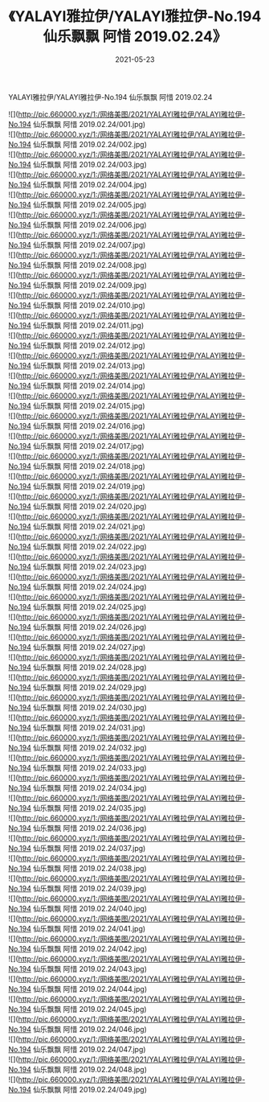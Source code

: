 ﻿---
layout: post
title:  《YALAYI雅拉伊/YALAYI雅拉伊-No.194 仙乐飘飘 阿惜 2019.02.24》
date:   2021-05-23
img: http://pic.660000.xyz/1:/网络美图/2021/YALAYI雅拉伊/YALAYI雅拉伊-No.194 仙乐飘飘 阿惜 2019.02.24/000.jpg
categories: [美女, 清纯, 唯美]
---

YALAYI雅拉伊/YALAYI雅拉伊-No.194 仙乐飘飘 阿惜 2019.02.24

 ![](http://pic.660000.xyz/1:/网络美图/2021/YALAYI雅拉伊/YALAYI雅拉伊-No.194 仙乐飘飘 阿惜 2019.02.24/001.jpg) <br>![](http://pic.660000.xyz/1:/网络美图/2021/YALAYI雅拉伊/YALAYI雅拉伊-No.194 仙乐飘飘 阿惜 2019.02.24/002.jpg) <br>![](http://pic.660000.xyz/1:/网络美图/2021/YALAYI雅拉伊/YALAYI雅拉伊-No.194 仙乐飘飘 阿惜 2019.02.24/003.jpg) <br>![](http://pic.660000.xyz/1:/网络美图/2021/YALAYI雅拉伊/YALAYI雅拉伊-No.194 仙乐飘飘 阿惜 2019.02.24/004.jpg) <br>![](http://pic.660000.xyz/1:/网络美图/2021/YALAYI雅拉伊/YALAYI雅拉伊-No.194 仙乐飘飘 阿惜 2019.02.24/005.jpg) <br>![](http://pic.660000.xyz/1:/网络美图/2021/YALAYI雅拉伊/YALAYI雅拉伊-No.194 仙乐飘飘 阿惜 2019.02.24/006.jpg) <br>![](http://pic.660000.xyz/1:/网络美图/2021/YALAYI雅拉伊/YALAYI雅拉伊-No.194 仙乐飘飘 阿惜 2019.02.24/007.jpg) <br>![](http://pic.660000.xyz/1:/网络美图/2021/YALAYI雅拉伊/YALAYI雅拉伊-No.194 仙乐飘飘 阿惜 2019.02.24/008.jpg) <br>![](http://pic.660000.xyz/1:/网络美图/2021/YALAYI雅拉伊/YALAYI雅拉伊-No.194 仙乐飘飘 阿惜 2019.02.24/009.jpg) <br>![](http://pic.660000.xyz/1:/网络美图/2021/YALAYI雅拉伊/YALAYI雅拉伊-No.194 仙乐飘飘 阿惜 2019.02.24/010.jpg) <br>![](http://pic.660000.xyz/1:/网络美图/2021/YALAYI雅拉伊/YALAYI雅拉伊-No.194 仙乐飘飘 阿惜 2019.02.24/011.jpg) <br>![](http://pic.660000.xyz/1:/网络美图/2021/YALAYI雅拉伊/YALAYI雅拉伊-No.194 仙乐飘飘 阿惜 2019.02.24/012.jpg) <br>![](http://pic.660000.xyz/1:/网络美图/2021/YALAYI雅拉伊/YALAYI雅拉伊-No.194 仙乐飘飘 阿惜 2019.02.24/013.jpg) <br>![](http://pic.660000.xyz/1:/网络美图/2021/YALAYI雅拉伊/YALAYI雅拉伊-No.194 仙乐飘飘 阿惜 2019.02.24/014.jpg) <br>![](http://pic.660000.xyz/1:/网络美图/2021/YALAYI雅拉伊/YALAYI雅拉伊-No.194 仙乐飘飘 阿惜 2019.02.24/015.jpg) <br>![](http://pic.660000.xyz/1:/网络美图/2021/YALAYI雅拉伊/YALAYI雅拉伊-No.194 仙乐飘飘 阿惜 2019.02.24/016.jpg) <br>![](http://pic.660000.xyz/1:/网络美图/2021/YALAYI雅拉伊/YALAYI雅拉伊-No.194 仙乐飘飘 阿惜 2019.02.24/017.jpg) <br>![](http://pic.660000.xyz/1:/网络美图/2021/YALAYI雅拉伊/YALAYI雅拉伊-No.194 仙乐飘飘 阿惜 2019.02.24/018.jpg) <br>![](http://pic.660000.xyz/1:/网络美图/2021/YALAYI雅拉伊/YALAYI雅拉伊-No.194 仙乐飘飘 阿惜 2019.02.24/019.jpg) <br>![](http://pic.660000.xyz/1:/网络美图/2021/YALAYI雅拉伊/YALAYI雅拉伊-No.194 仙乐飘飘 阿惜 2019.02.24/020.jpg) <br>![](http://pic.660000.xyz/1:/网络美图/2021/YALAYI雅拉伊/YALAYI雅拉伊-No.194 仙乐飘飘 阿惜 2019.02.24/021.jpg) <br>![](http://pic.660000.xyz/1:/网络美图/2021/YALAYI雅拉伊/YALAYI雅拉伊-No.194 仙乐飘飘 阿惜 2019.02.24/022.jpg) <br>![](http://pic.660000.xyz/1:/网络美图/2021/YALAYI雅拉伊/YALAYI雅拉伊-No.194 仙乐飘飘 阿惜 2019.02.24/023.jpg) <br>![](http://pic.660000.xyz/1:/网络美图/2021/YALAYI雅拉伊/YALAYI雅拉伊-No.194 仙乐飘飘 阿惜 2019.02.24/024.jpg) <br>![](http://pic.660000.xyz/1:/网络美图/2021/YALAYI雅拉伊/YALAYI雅拉伊-No.194 仙乐飘飘 阿惜 2019.02.24/025.jpg) <br>![](http://pic.660000.xyz/1:/网络美图/2021/YALAYI雅拉伊/YALAYI雅拉伊-No.194 仙乐飘飘 阿惜 2019.02.24/026.jpg) <br>![](http://pic.660000.xyz/1:/网络美图/2021/YALAYI雅拉伊/YALAYI雅拉伊-No.194 仙乐飘飘 阿惜 2019.02.24/027.jpg) <br>![](http://pic.660000.xyz/1:/网络美图/2021/YALAYI雅拉伊/YALAYI雅拉伊-No.194 仙乐飘飘 阿惜 2019.02.24/028.jpg) <br>![](http://pic.660000.xyz/1:/网络美图/2021/YALAYI雅拉伊/YALAYI雅拉伊-No.194 仙乐飘飘 阿惜 2019.02.24/029.jpg) <br>![](http://pic.660000.xyz/1:/网络美图/2021/YALAYI雅拉伊/YALAYI雅拉伊-No.194 仙乐飘飘 阿惜 2019.02.24/030.jpg) <br>![](http://pic.660000.xyz/1:/网络美图/2021/YALAYI雅拉伊/YALAYI雅拉伊-No.194 仙乐飘飘 阿惜 2019.02.24/031.jpg) <br>![](http://pic.660000.xyz/1:/网络美图/2021/YALAYI雅拉伊/YALAYI雅拉伊-No.194 仙乐飘飘 阿惜 2019.02.24/032.jpg) <br>![](http://pic.660000.xyz/1:/网络美图/2021/YALAYI雅拉伊/YALAYI雅拉伊-No.194 仙乐飘飘 阿惜 2019.02.24/033.jpg) <br>![](http://pic.660000.xyz/1:/网络美图/2021/YALAYI雅拉伊/YALAYI雅拉伊-No.194 仙乐飘飘 阿惜 2019.02.24/034.jpg) <br>![](http://pic.660000.xyz/1:/网络美图/2021/YALAYI雅拉伊/YALAYI雅拉伊-No.194 仙乐飘飘 阿惜 2019.02.24/035.jpg) <br>![](http://pic.660000.xyz/1:/网络美图/2021/YALAYI雅拉伊/YALAYI雅拉伊-No.194 仙乐飘飘 阿惜 2019.02.24/036.jpg) <br>![](http://pic.660000.xyz/1:/网络美图/2021/YALAYI雅拉伊/YALAYI雅拉伊-No.194 仙乐飘飘 阿惜 2019.02.24/037.jpg) <br>![](http://pic.660000.xyz/1:/网络美图/2021/YALAYI雅拉伊/YALAYI雅拉伊-No.194 仙乐飘飘 阿惜 2019.02.24/038.jpg) <br>![](http://pic.660000.xyz/1:/网络美图/2021/YALAYI雅拉伊/YALAYI雅拉伊-No.194 仙乐飘飘 阿惜 2019.02.24/039.jpg) <br>![](http://pic.660000.xyz/1:/网络美图/2021/YALAYI雅拉伊/YALAYI雅拉伊-No.194 仙乐飘飘 阿惜 2019.02.24/040.jpg) <br>![](http://pic.660000.xyz/1:/网络美图/2021/YALAYI雅拉伊/YALAYI雅拉伊-No.194 仙乐飘飘 阿惜 2019.02.24/041.jpg) <br>![](http://pic.660000.xyz/1:/网络美图/2021/YALAYI雅拉伊/YALAYI雅拉伊-No.194 仙乐飘飘 阿惜 2019.02.24/042.jpg) <br>![](http://pic.660000.xyz/1:/网络美图/2021/YALAYI雅拉伊/YALAYI雅拉伊-No.194 仙乐飘飘 阿惜 2019.02.24/043.jpg) <br>![](http://pic.660000.xyz/1:/网络美图/2021/YALAYI雅拉伊/YALAYI雅拉伊-No.194 仙乐飘飘 阿惜 2019.02.24/044.jpg) <br>![](http://pic.660000.xyz/1:/网络美图/2021/YALAYI雅拉伊/YALAYI雅拉伊-No.194 仙乐飘飘 阿惜 2019.02.24/045.jpg) <br>![](http://pic.660000.xyz/1:/网络美图/2021/YALAYI雅拉伊/YALAYI雅拉伊-No.194 仙乐飘飘 阿惜 2019.02.24/046.jpg) <br>![](http://pic.660000.xyz/1:/网络美图/2021/YALAYI雅拉伊/YALAYI雅拉伊-No.194 仙乐飘飘 阿惜 2019.02.24/047.jpg) <br>![](http://pic.660000.xyz/1:/网络美图/2021/YALAYI雅拉伊/YALAYI雅拉伊-No.194 仙乐飘飘 阿惜 2019.02.24/048.jpg) <br>![](http://pic.660000.xyz/1:/网络美图/2021/YALAYI雅拉伊/YALAYI雅拉伊-No.194 仙乐飘飘 阿惜 2019.02.24/049.jpg) <br>